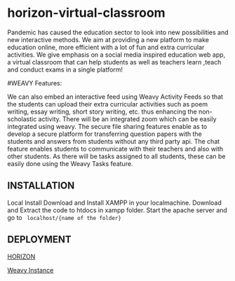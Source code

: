 # horizon-virtual-classroom

Pandemic has caused the education sector to look into new possibilities and new interactive methods. We aim at providing a new platform to make education online, more efficient with a lot of fun and extra curricular activities. We give emphasis on a social media inspired education web app, a virtual classroom that can help students as well as teachers learn ,teach and conduct exams in a single platform!

#WEAVY Features:

We can also embed an interactive feed using Weavy Activity Feeds so that the students can upload their extra curricular activities such as poem writing, essay writing, short story writing, etc. thus enhancing the non-scholastic activity. There will be an integrated zoom which can be easily integrated using weavy. The secure file sharing features enable as to develop a secure platform for transferring question papers with the students and answers from students without any third party api. The chat feature enables students to communicate with their teachers and also with other students. As there will be tasks assigned to all students, these can be easily done using the Weavy Tasks feature.

## INSTALLATION

Local Install
Download and Install XAMPP in your localmachine.
Download and Extract the code to htdocs in xampp folder.
Start the apache server and go to ``` localhost/{name of the folder}``` 

## DEPLOYMENT

[HORIZON](https://horizon-vclass.azurewebsites.net)

[Weavy Instance](https://horizond.azurewebsites.net/)


